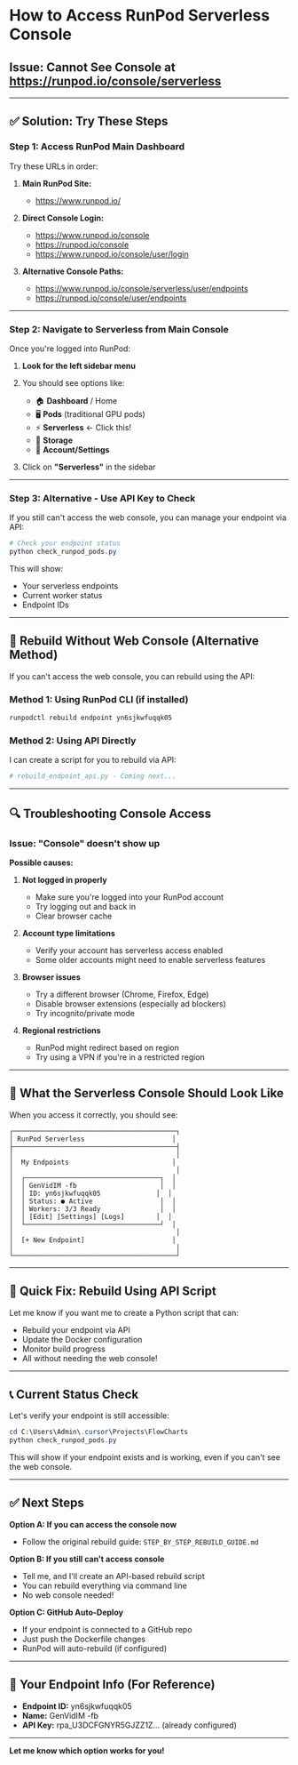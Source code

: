 # How to Access RunPod Serverless Console

## Issue: Cannot See Console at https://runpod.io/console/serverless

---

## ✅ Solution: Try These Steps

### Step 1: Access RunPod Main Dashboard

Try these URLs in order:

1. **Main RunPod Site:**
   - https://www.runpod.io/

2. **Direct Console Login:**
   - https://www.runpod.io/console
   - https://runpod.io/console
   - https://www.runpod.io/console/user/login

3. **Alternative Console Paths:**
   - https://www.runpod.io/console/serverless/user/endpoints
   - https://runpod.io/console/user/endpoints

---

### Step 2: Navigate to Serverless from Main Console

Once you're logged into RunPod:

1. **Look for the left sidebar menu**
2. You should see options like:
   - 🏠 **Dashboard** / Home
   - 🖥️ **Pods** (traditional GPU pods)
   - ⚡ **Serverless** ← Click this!
   - 💾 **Storage**
   - 👤 **Account/Settings**

3. Click on **"Serverless"** in the sidebar

---

### Step 3: Alternative - Use API Key to Check

If you still can't access the web console, you can manage your endpoint via API:

```powershell
# Check your endpoint status
python check_runpod_pods.py
```

This will show:
- Your serverless endpoints
- Current worker status
- Endpoint IDs

---

## 🔧 Rebuild Without Web Console (Alternative Method)

If you can't access the web console, you can rebuild using the API:

### Method 1: Using RunPod CLI (if installed)

```bash
runpodctl rebuild endpoint yn6sjkwfuqqk05
```

### Method 2: Using API Directly

I can create a script for you to rebuild via API:

```powershell
# rebuild_endpoint_api.py - Coming next...
```

---

## 🔍 Troubleshooting Console Access

### Issue: "Console" doesn't show up

**Possible causes:**

1. **Not logged in properly**
   - Make sure you're logged into your RunPod account
   - Try logging out and back in
   - Clear browser cache

2. **Account type limitations**
   - Verify your account has serverless access enabled
   - Some older accounts might need to enable serverless features

3. **Browser issues**
   - Try a different browser (Chrome, Firefox, Edge)
   - Disable browser extensions (especially ad blockers)
   - Try incognito/private mode

4. **Regional restrictions**
   - RunPod might redirect based on region
   - Try using a VPN if you're in a restricted region

---

## 📱 What the Serverless Console Should Look Like

When you access it correctly, you should see:

```
┌─────────────────────────────────────────┐
│ RunPod Serverless                      │
├─────────────────────────────────────────┤
│                                         │
│  My Endpoints                          │
│                                         │
│  ┌──────────────────────────────────┐  │
│  │ GenVidIM -fb                     │  │
│  │ ID: yn6sjkwfuqqk05              │  │
│  │ Status: ● Active                 │  │
│  │ Workers: 3/3 Ready               │  │
│  │ [Edit] [Settings] [Logs]        │  │
│  └──────────────────────────────────┘  │
│                                         │
│  [+ New Endpoint]                      │
│                                         │
└─────────────────────────────────────────┘
```

---

## 🚀 Quick Fix: Rebuild Using API Script

Let me know if you want me to create a Python script that can:
- Rebuild your endpoint via API
- Update the Docker configuration
- Monitor build progress
- All without needing the web console!

---

## 📞 Current Status Check

Let's verify your endpoint is still accessible:

```powershell
cd C:\Users\Admin\.cursor\Projects\FlowCharts
python check_runpod_pods.py
```

This will show if your endpoint exists and is working, even if you can't see the web console.

---

## ✅ Next Steps

**Option A: If you can access the console now**
- Follow the original rebuild guide: `STEP_BY_STEP_REBUILD_GUIDE.md`

**Option B: If you still can't access console**
- Tell me, and I'll create an API-based rebuild script
- You can rebuild everything via command line
- No web console needed!

**Option C: GitHub Auto-Deploy**
- If your endpoint is connected to a GitHub repo
- Just push the Dockerfile changes
- RunPod will auto-rebuild (if configured)

---

## 🔑 Your Endpoint Info (For Reference)

- **Endpoint ID:** yn6sjkwfuqqk05
- **Name:** GenVidIM -fb
- **API Key:** rpa_U3DCFGNYR5GJZZ1Z... (already configured)

---

**Let me know which option works for you!**

